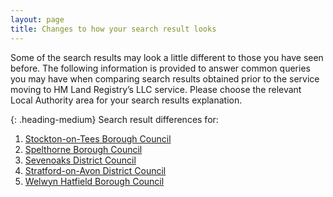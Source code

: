 ```yaml
---
layout: page
title: Changes to how your search result looks
--- 
```


Some of the search results may look a little different to those you have seen before. The following information is provided to answer common queries you may have when comparing search results obtained prior to the service moving to HM Land Registry’s LLC service. Please choose the relevant Local Authority area for your search results explanation.

{: .heading-medium}
Search result differences for:
<ol class='list list-bullet'>
    <li><a href='files/LA%20business%20rules/Stockton-on-Tees%20Borough%20Council%2023.04.21.pdf' onclick='linkClicked("Stockton-on-Tees Borough Council")'>Stockton-on-Tees Borough Council</a></li>
    <li><a href='files/LA%20business%20rules/Spelthorne%20Borough%20Council%2023.04.21.pdf' onclick='linkClicked("Spelthorne Borough Council")'>Spelthorne Borough Council</a></li>
    <li><a href='files/LA%20business%20rules/Sevenoaks%20District%20Council%2027.04.2021.pdf' onclick='linkClicked("Sevenoaks District Council")'>Sevenoaks District Council</a></li>
    <li><a href='files/LA%20business%20rules/Stratford%20District%20Council%20v3.pdf' onclick='linkClicked("Stratford-on-Avon District Council")'>Stratford-on-Avon District Council</a></li>
    <li><a href='https://github.com/LandRegistry/local-land-charges/blob/master/files/LA%20business%20rules/Welwyn%20Hatfield%20Borough%20Council.pdf' onclick='linkClicked("Welwyn Hatfield Borough Council")'>Welwyn Hatfield Borough Council</a></li>
</ol>
